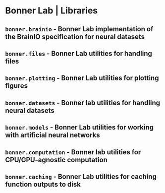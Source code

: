 # Bonner Lab | Libraries

## `bonner.brainio` - Bonner Lab implementation of the BrainIO specification for neural datasets
## `bonner.files` - Bonner Lab utilities for handling files
## `bonner.plotting` - Bonner Lab utilities for plotting figures
## `bonner.datasets` - Bonner lab utilities for handling neural datasets
## `bonner.models` - Bonner Lab utilities for working with artificial neural networks
## `bonner.computation` - Bonner lab utilities for CPU/GPU-agnostic computation
## `bonner.caching` - Bonner Lab utilities for caching function outputs to disk